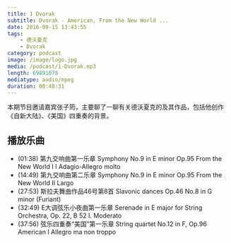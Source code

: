 ```yaml
---
title: 1 Dvorak
subtitle: Dvorak - American, From the New World ...
date: 2016-09-15 13:43:55
tags:
    - 德沃夏克
    - Dvorak
category: podcast
image: /image/logo.jpg
media: /podcast/1-Dvorak.mp3
length: 69891078
mediatype: audio/mpeg
duration: 00:48:31
---
```

本期节目邀请嘉宾张子筠，主要聊了一聊有关德沃夏克的及其作品，包括他创作《自新大陆》、《美国》四重奏的背景。

<!--more-->

## 播放乐曲
- (01:38) 第九交响曲第一乐章 Symphony No.9 in E minor Op.95 From the New World I I Adagio-Allegro molto
- (14:49) 第九交响曲第二乐章 Symphony No.9 in E minor Op.95 From the New World II Largo
- (27:53) 斯拉夫舞曲作品46号第8首 Slavonic dances Op.46 No.8 in G minor (Furiant)
- (32:49) E大调弦乐小夜曲第一乐章 Serenade in E major for String Orchestra, Op. 22, B 52 I. Moderato
- (37:56) 弦乐四重奏“美国”第一乐章 String quartet No.12 in F, Op.96 American I Allegro ma non troppo
